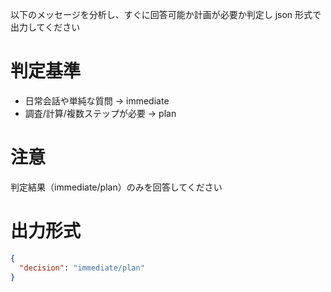 以下のメッセージを分析し、すぐに回答可能か計画が必要か判定し json 形式で出力してください

# 判定基準

- 日常会話や単純な質問 → immediate
- 調査/計算/複数ステップが必要 → plan

# 注意

判定結果（immediate/plan）のみを回答してください

# 出力形式

```json
{
  "decision": "immediate/plan"
}
```
